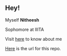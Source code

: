 ## Hey!
Myself **Nitheesh**

Sophomore at IIITA

Visit [here](https://github.com/nitheesh96) to know about me

[Here](https://github.com/nitheesh96/GoGit) is the url for this repo.

